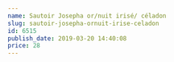 ```yaml
---
name: Sautoir Josepha or/nuit irisé/ céladon
slug: sautoir-josepha-ornuit-irise-celadon
id: 6515
publish_date: 2019-03-20 14:40:08
price: 28
---
```


